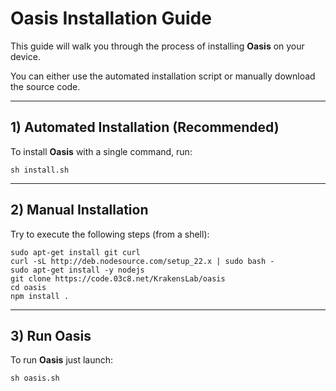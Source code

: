 # Oasis Installation Guide

This guide will walk you through the process of installing **Oasis** on your device. 

You can either use the automated installation script or manually download the source code.

---

## 1) Automated Installation (Recommended)

To install **Oasis** with a single command, run: 

    sh install.sh

---

## 2) Manual Installation 

Try to execute the following steps (from a shell):

    sudo apt-get install git curl
    curl -sL http://deb.nodesource.com/setup_22.x | sudo bash -
    sudo apt-get install -y nodejs
    git clone https://code.03c8.net/KrakensLab/oasis
    cd oasis
    npm install .
    
---

## 3) Run Oasis

To run **Oasis** just launch: 

    sh oasis.sh

